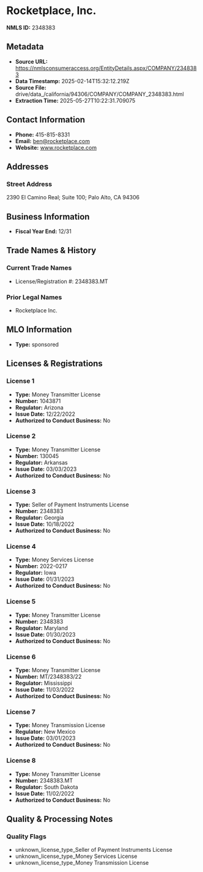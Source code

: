 # Rocketplace, Inc.

**NMLS ID:** 2348383

## Metadata
- **Source URL:** https://nmlsconsumeraccess.org/EntityDetails.aspx/COMPANY/2348383
- **Data Timestamp:** 2025-02-14T15:32:12.219Z
- **Source File:** drive/data_/california/94306/COMPANY/COMPANY_2348383.html
- **Extraction Time:** 2025-05-27T10:22:31.709075

## Contact Information
- **Phone:** 415-815-8331
- **Email:** ben@rocketplace.com
- **Website:** www.rocketplace.com

## Addresses
### Street Address
2390 El Camino Real; Suite 100; Palo Alto, CA 94306

## Business Information
- **Fiscal Year End:** 12/31

## Trade Names & History
### Current Trade Names
- License/Registration #: 2348383.MT

### Prior Legal Names
- Rocketplace Inc.

## MLO Information
- **Type:** sponsored

## Licenses & Registrations

### License 1
- **Type:** Money Transmitter License
- **Number:** 1043871
- **Regulator:** Arizona
- **Issue Date:** 12/22/2022
- **Authorized to Conduct Business:** No

### License 2
- **Type:** Money Transmitter License
- **Number:** 130045
- **Regulator:** Arkansas
- **Issue Date:** 03/03/2023
- **Authorized to Conduct Business:** No

### License 3
- **Type:** Seller of Payment Instruments License
- **Number:** 2348383
- **Regulator:** Georgia
- **Issue Date:** 10/18/2022
- **Authorized to Conduct Business:** No

### License 4
- **Type:** Money Services License
- **Number:** 2022-0217
- **Regulator:** Iowa
- **Issue Date:** 01/31/2023
- **Authorized to Conduct Business:** No

### License 5
- **Type:** Money Transmitter License
- **Number:** 2348383
- **Regulator:** Maryland
- **Issue Date:** 01/30/2023
- **Authorized to Conduct Business:** No

### License 6
- **Type:** Money Transmitter License
- **Number:** MT/2348383/22
- **Regulator:** Mississippi
- **Issue Date:** 11/03/2022
- **Authorized to Conduct Business:** No

### License 7
- **Type:** Money Transmission License
- **Regulator:** New Mexico
- **Issue Date:** 03/01/2023
- **Authorized to Conduct Business:** No

### License 8
- **Type:** Money Transmitter License
- **Number:** 2348383.MT
- **Regulator:** South Dakota
- **Issue Date:** 11/02/2022
- **Authorized to Conduct Business:** No

## Quality & Processing Notes
### Quality Flags
- unknown_license_type_Seller of Payment Instruments License
- unknown_license_type_Money Services License
- unknown_license_type_Money Transmission License
